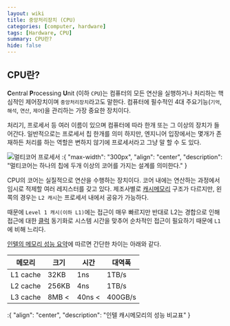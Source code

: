 ```yaml
---
layout: wiki
title: 중앙처리장치 (CPU)
categories: [computer, hardware]
tags: [Hardware, CPU]
summary: CPU란?
hide: false
---
```


## CPU란?

**C**entral **P**rocessing **U**nit (이하 `CPU`)는 컴퓨터의 모든 연산을 실행하거나 처리하는 핵심적인 제어장치이며 `중앙처리장치`라고도 말한다. 
컴퓨터에 필수적인 4대 주요기능(`기억`, `해석`, `연산`, `제어`)을 관리하는 가장 중요한 장치이다.

처리기, 프로세서 등 여러 이름이 있으며 컴퓨터에 따라 한개 또는 그 이상의 장치가 들어간다. 일반적으로는 프로세서 칩 한개를 의미 하지만, 엔지니어 입장에서는 몇개가 존재하든 처리를 하는 역할은 변하지 않기에 프로세서라고 그냥 말 할 수 도 있다.  

![멀티코어 프로세서](/post/computer/multicore-processor.png)
:{ "max-width": "300px", "align": "center", "description": "멀티코어는 하나의 칩에 두개 이상의 코어를 가지는 설계를 의미한다." }

CPU의 코어는 실질적으로 연산을 수행하는 장치이다. 코어 내에는 연산하는 과정에서 임시로 적제할 여러 레지스터를 갖고 있다.
제조사별로 [캐시메모리]() 구조가 다르지만, 왼쪽의 경우는 `L2 캐시`는 프로세서 내에서 공유가 가능하다.  

때문에 `Level 1 캐시(이하 L1)`에는 접근이 매우 빠르지만 반대로 L2는 경합으로 인해 접근에 대한 [클럭]() 동기화로 시스템 시간을 맞추어 순차적인 접근이 필요하기 때문에 `L1`에 비해 느리다.

[인텔의 메모리 성능 요약](https://www.intel.com/content/www/us/en/developer/articles/technical/memory-performance-in-a-nutshell.html)에 따르면 간단한 차이는 아래와 같다.

| 메모리      | 크기    | 시간     | 대역폭    |
|----------|-------|--------|--------|
| L1 cache | 32KB  | 1ns    | 1TB/s  |
| L2 cache | 256KB | 4ns    | 1TB/s  |
| L3 cache | 8MB < | 40ns < | 400GB/s | 
:{ "align": "center", "description": "인텔 캐시메모리의 성능 비교표" }